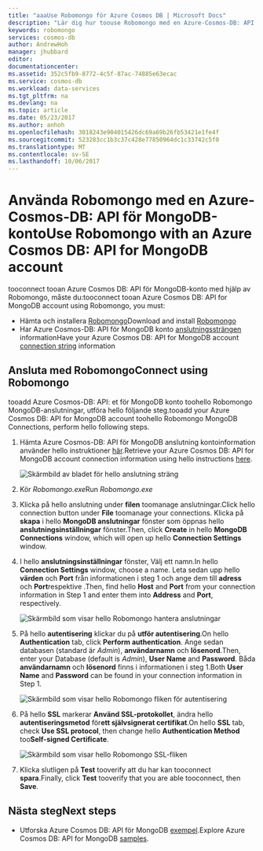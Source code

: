 ```yaml
---
title: "aaaUse Robomongo för Azure Cosmos DB | Microsoft Docs"
description: "Lär dig hur toouse Robomongo med en Azure-Cosmos-DB: API för MongoDB-konto"
keywords: robomongo
services: cosmos-db
author: AndrewHoh
manager: jhubbard
editor: 
documentationcenter: 
ms.assetid: 352c5fb9-8772-4c5f-87ac-74885e63ecac
ms.service: cosmos-db
ms.workload: data-services
ms.tgt_pltfrm: na
ms.devlang: na
ms.topic: article
ms.date: 05/23/2017
ms.author: anhoh
ms.openlocfilehash: 3018243e904015426dc69a69b26fb53421e1fe4f
ms.sourcegitcommit: 523283cc1b3c37c428e77850964dc1c33742c5f0
ms.translationtype: MT
ms.contentlocale: sv-SE
ms.lasthandoff: 10/06/2017
---
```

# <a name="use-robomongo-with-an-azure-cosmos-db-api-for-mongodb-account"></a><span data-ttu-id="892b6-104">Använda Robomongo med en Azure-Cosmos-DB: API för MongoDB-konto</span><span class="sxs-lookup"><span data-stu-id="892b6-104">Use Robomongo with an Azure Cosmos DB: API for MongoDB account</span></span>
<span data-ttu-id="892b6-105">tooconnect tooan Azure Cosmos DB: API för MongoDB-konto med hjälp av Robomongo, måste du:</span><span class="sxs-lookup"><span data-stu-id="892b6-105">tooconnect tooan Azure Cosmos DB: API for MongoDB account using Robomongo, you must:</span></span>

* <span data-ttu-id="892b6-106">Hämta och installera [Robomongo](https://robomongo.org/)</span><span class="sxs-lookup"><span data-stu-id="892b6-106">Download and install [Robomongo](https://robomongo.org/)</span></span>
* <span data-ttu-id="892b6-107">Har Azure Cosmos-DB: API för MongoDB konto [anslutningssträngen](connect-mongodb-account.md) information</span><span class="sxs-lookup"><span data-stu-id="892b6-107">Have your Azure Cosmos DB: API for MongoDB account [connection string](connect-mongodb-account.md) information</span></span>

## <a name="connect-using-robomongo"></a><span data-ttu-id="892b6-108">Ansluta med Robomongo</span><span class="sxs-lookup"><span data-stu-id="892b6-108">Connect using Robomongo</span></span>
<span data-ttu-id="892b6-109">tooadd Azure Cosmos-DB: API: et för MongoDB konto toohello Robomongo MongoDB-anslutningar, utföra hello följande steg.</span><span class="sxs-lookup"><span data-stu-id="892b6-109">tooadd your Azure Cosmos DB: API for MongoDB account toohello Robomongo MongoDB Connections, perform hello following steps.</span></span>

1. <span data-ttu-id="892b6-110">Hämta Azure Cosmos-DB: API för MongoDB anslutning kontoinformation använder hello instruktioner [här](connect-mongodb-account.md).</span><span class="sxs-lookup"><span data-stu-id="892b6-110">Retrieve your Azure Cosmos DB: API for MongoDB account connection information using hello instructions [here](connect-mongodb-account.md).</span></span>

    ![Skärmbild av bladet för hello anslutning sträng](./media/mongodb-robomongo/connectionstringblade.png)
2. <span data-ttu-id="892b6-112">Kör *Robomongo.exe*</span><span class="sxs-lookup"><span data-stu-id="892b6-112">Run *Robomongo.exe*</span></span>

3. <span data-ttu-id="892b6-113">Klicka på hello anslutning under **filen** toomanage anslutningar.</span><span class="sxs-lookup"><span data-stu-id="892b6-113">Click hello connection button under **File** toomanage your connections.</span></span> <span data-ttu-id="892b6-114">Klicka på **skapa** i hello **MongoDB anslutningar** fönster som öppnas hello **anslutningsinställningar** fönster.</span><span class="sxs-lookup"><span data-stu-id="892b6-114">Then, click **Create** in hello **MongoDB Connections** window, which will open up hello **Connection Settings** window.</span></span>

4. <span data-ttu-id="892b6-115">I hello **anslutningsinställningar** fönster, Välj ett namn.</span><span class="sxs-lookup"><span data-stu-id="892b6-115">In hello **Connection Settings** window, choose a name.</span></span> <span data-ttu-id="892b6-116">Leta sedan upp hello **värden** och **Port** från informationen i steg 1 och ange dem till **adress** och **Port**respektive .</span><span class="sxs-lookup"><span data-stu-id="892b6-116">Then, find hello **Host** and **Port** from your connection information in Step 1 and enter them into **Address** and **Port**, respectively.</span></span>

    ![Skärmbild som visar hello Robomongo hantera anslutningar](./media/mongodb-robomongo/manageconnections.png)
5. <span data-ttu-id="892b6-118">På hello **autentisering** klickar du på **utför autentisering**.</span><span class="sxs-lookup"><span data-stu-id="892b6-118">On hello **Authentication** tab, click **Perform authentication**.</span></span> <span data-ttu-id="892b6-119">Ange sedan databasen (standard är *Admin*), **användarnamn** och **lösenord**.</span><span class="sxs-lookup"><span data-stu-id="892b6-119">Then, enter your Database (default is *Admin*), **User Name** and **Password**.</span></span>
<span data-ttu-id="892b6-120">Båda **användarnamn** och **lösenord** finns i informationen i steg 1.</span><span class="sxs-lookup"><span data-stu-id="892b6-120">Both **User Name** and **Password** can be found in your connection information in Step 1.</span></span>

    ![Skärmbild som visar hello Robomongo fliken för autentisering](./media/mongodb-robomongo/authentication.png)
6. <span data-ttu-id="892b6-122">På hello **SSL** markerar **Använd SSL-protokollet**, ändra hello **autentiseringsmetod** för**ett självsignerat certifikat**.</span><span class="sxs-lookup"><span data-stu-id="892b6-122">On hello **SSL** tab, check **Use SSL protocol**, then change hello **Authentication Method** too**Self-signed Certificate**.</span></span>

    ![Skärmbild som visar hello Robomongo SSL-fliken](./media/mongodb-robomongo/SSL.png)
7. <span data-ttu-id="892b6-124">Klicka slutligen på **Test** tooverify att du har kan tooconnect **spara**.</span><span class="sxs-lookup"><span data-stu-id="892b6-124">Finally, click **Test** tooverify that you are able tooconnect, then **Save**.</span></span>

## <a name="next-steps"></a><span data-ttu-id="892b6-125">Nästa steg</span><span class="sxs-lookup"><span data-stu-id="892b6-125">Next steps</span></span>
* <span data-ttu-id="892b6-126">Utforska Azure Cosmos DB: API för MongoDB [exempel](mongodb-samples.md).</span><span class="sxs-lookup"><span data-stu-id="892b6-126">Explore Azure Cosmos DB: API for MongoDB [samples](mongodb-samples.md).</span></span>
